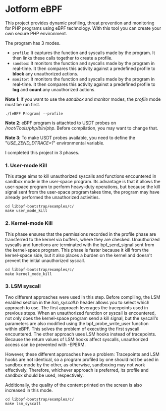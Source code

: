 
# Jotform eBPF

This project provides dynamic profiling, threat prevention and monitoring for PHP programs using eBPF technology. With this tool you can create your own secure PHP environment.

The program has 3 modes.

- ``` profile ```: It captures the function and syscalls made by the program. It then links these calls together to create a profile.
- ``` sandbox ```: It monitors the function and syscalls made by the program in real-time. It then compares this activity against a predefined profile to **block** any unauthorized actions.
- ``` monitor ```: It monitors the function and syscalls made by the program in real-time. It then compares this activity against a predefined profile to **log** and **count** any unauthorized actions.

**Note 1**: If you want to use the _sandbox_ and _monitor_ modes, the _profile_ mode must be run first.

```
./[eBPF Program] --profile
```

**Note 2**: eBPF program is attachted to USDT probes on _/root/Tools/php/bin/php_. Before compilation, you may want to change that.

**Note 3**: To make USDT probes available, you need to define the "_USE_ZEND_DTRACE=1_" environmental variable.

I completed this project in 3 phases.

### 1. User-mode Kill

This stage aims to kill unauthorized syscalls and functions encountered in sandbox mode in the user-space program. Its advantage is that it allows the user-space program to perform heavy-duty operations, but because the kill signal sent from the user-space program takes time, the program may have already performed the unauthorized activities.

```
cd libbpf-bootstrap/examples/c/
make user_mode_kill
```

### 2. Kernel-mode Kill

This phase ensures that the permissions recorded in the profile phase are transferred to the kernel via buffers, where they are checked. Unauthorized syscalls and functions are terminated with the bpf_send_signal sent from the kernel-space program. This phase is faster because it kill from the kernel-space side, but it also places a burden on the kernel and doesn't prevent the initial unauthorized syscall.

```
cd libbpf-bootstrap/examples/c/
make kernel_mode_kill
```

### 3. LSM syscall

Two different approaches were used in this step. Before compiling, the LSM enabled section in the _lsm_syscall.h_ header allows you to select which approach to use. The first approach leverages the tracepoints used in previous steps. When an unauthorized function or syscall is encountered, not only does the kernel-space program send a kill signal, but the syscall's parameters are also modified using the bpf_probe_write_user function within eBPF. This solves the problem of executing the first syscall encountered. The other approach uses LSM hooks instead of tracepoints. Because the return values ​​of LSM hooks affect syscalls, unauthorized access can be prevented with -EPERM. 

However, these different approaches have a problem: Tracepoints and LSM hooks are not identical, so a program profiled by one should not be used in sandbox mode by the other, as otherwise, sandboxing may not work effectively. Therefore, whichever approach is preferred, its profile and sandbox should be used, respectively.

Additionally, the quality of the content printed on the screen is also increased in this mode.

```
cd libbpf-bootstrap/examples/c/
make lsm_syscall
```